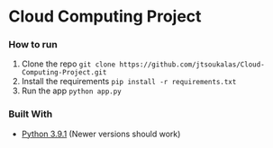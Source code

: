 # Cloud Computing Project
 
### How to run
1. Clone the repo `git clone https://github.com/jtsoukalas/Cloud-Computing-Project.git`
2. Install the requirements `pip install -r requirements.txt`
3. Run the app `python app.py`

### Built With
* [Python 3.9.1](https://www.python.org/downloads/release/python-391/) (Newer versions should work)